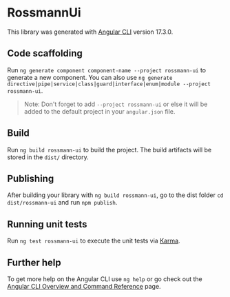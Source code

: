 # RossmannUi

This library was generated with [Angular CLI](https://github.com/angular/angular-cli) version 17.3.0.

## Code scaffolding

Run `ng generate component component-name --project rossmann-ui` to generate a new component. You can also use `ng generate directive|pipe|service|class|guard|interface|enum|module --project rossmann-ui`.
> Note: Don't forget to add `--project rossmann-ui` or else it will be added to the default project in your `angular.json` file. 

## Build

Run `ng build rossmann-ui` to build the project. The build artifacts will be stored in the `dist/` directory.

## Publishing

After building your library with `ng build rossmann-ui`, go to the dist folder `cd dist/rossmann-ui` and run `npm publish`.

## Running unit tests

Run `ng test rossmann-ui` to execute the unit tests via [Karma](https://karma-runner.github.io).

## Further help

To get more help on the Angular CLI use `ng help` or go check out the [Angular CLI Overview and Command Reference](https://angular.io/cli) page.
